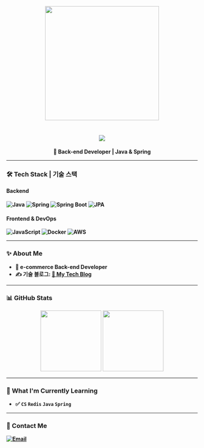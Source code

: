 <p align="center">
  <img src="https://media.giphy.com/media/26AHONQ79FdWZhAI0/giphy.gif" width="300px"/>
</p>

<h1 align="center">
  <img src="https://readme-typing-svg.herokuapp.com/?lines=👋+1st-year+Backend+Developer&font=Ubuntu&color=FF1493&size=30">
</h1>


<p align="center">
  <b>🚀 Back-end Developer | Java & Spring 
</p>

---

### 🛠️ Tech Stack | 기술 스택
#### **Backend**
![Java](https://img.shields.io/badge/Java-007396?style=flat-square&logo=java&logoColor=white)
![Spring](https://img.shields.io/badge/Spring-6DB33F?style=flat-square&logo=springboot&logoColor=white)
![Spring Boot](https://img.shields.io/badge/Spring%20Boot-6DB33F?style=flat-square&logo=springboot&logoColor=white)
![JPA](https://img.shields.io/badge/JPA-6E6E6E?style=flat-square&logo=hibernate&logoColor=white)

#### **Frontend & DevOps**
![JavaScript](https://img.shields.io/badge/JavaScript-F7DF1E?style=flat-square&logo=javascript&logoColor=black)
![Docker](https://img.shields.io/badge/Docker-2496ED?style=flat-square&logo=docker&logoColor=white)
![AWS](https://img.shields.io/badge/AWS-232F3E?style=flat-square&logo=amazonaws&logoColor=white)

---

### ✨ About Me
- 🏢 e-commerce Back-end Developer 
- ✍ **기술 블로그**: [📖 My Tech Blog](https://blog.naver.com/programming_my00)

---

### 📊 GitHub Stats
<div align="center">
  <img src="https://github-readme-stats.vercel.app/api?username=mingMy-00&show_icons=true&theme=radical&count_private=true" height="160px"/>
  <img src="https://github-readme-streak-stats.herokuapp.com/?user=mingMy-00&theme=radical" height="160px"/>
</div>

---

### 🌱 What I'm Currently Learning
- ✅ `CS` `Redis` `Java` `Spring`

---

### 🔗 Contact Me
[![Email](https://img.shields.io/badge/Email-mingdidideng@gmail.com-blue?style=flat-square&logo=gmail&logoColor=white)](mingdidideng@gmail.com)
